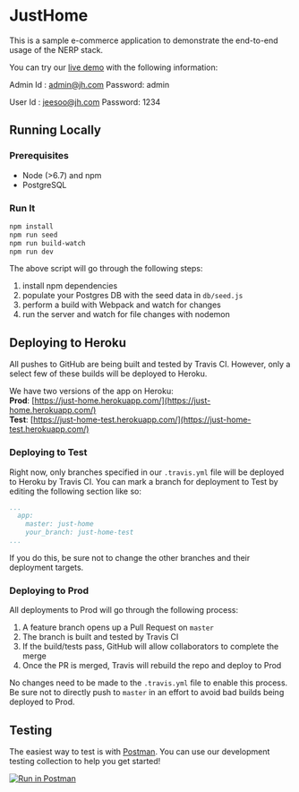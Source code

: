 # JustHome 

This is a sample e-commerce application to demonstrate the end-to-end usage
of the NERP stack.

You can try our [live demo](https://just-home.herokuapp.com/) with the following information:

Admin
Id      : admin@jh.com
Password: admin

User
Id      : jeesoo@jh.com
Password: 1234



## Running Locally

### Prerequisites
- Node (>6.7) and npm
- PostgreSQL

### Run It

```sh
npm install
npm run seed
npm run build-watch
npm run dev
```

The above script will go through the following steps:
1. install npm dependencies
1. populate your Postgres DB with the seed data in `db/seed.js`
1. perform a build with Webpack and watch for changes
1. run the server and watch for file changes with nodemon

## Deploying to Heroku

All pushes to GitHub are being built and tested by Travis CI. However, only a select few of these builds will be deployed to Heroku.

We have two versions of the app on Heroku:  
**Prod**: [https://just-home.herokuapp.com/](https://just-home.herokuapp.com/)  
**Test**: [https://just-home-test.herokuapp.com/](https://just-home-test.herokuapp.com/)  

### Deploying to Test

Right now, only branches specified in our `.travis.yml` file will be deployed to Heroku by Travis CI. You can mark a branch for deployment to Test by editing the following section like so:

```yml
...
  app:
    master: just-home
    your_branch: just-home-test
...
```

If you do this, be sure not to change the other branches and their deployment targets.

### Deploying to Prod

All deployments to Prod will go through the following process:

1. A feature branch opens up a Pull Request on `master`
2. The branch is built and tested by Travis CI
3. If the build/tests pass, GitHub will allow collaborators to complete the merge
4. Once the PR is merged, Travis will rebuild the repo and deploy to Prod

No changes need to be made to the `.travis.yml` file to enable this process. Be sure not to directly push to `master` in an effort to avoid bad builds being deployed to Prod.

## Testing

The easiest way to test is with [Postman](https://www.getpostman.com/). You can use our development testing
collection to help you get started!

[![Run in Postman](https://run.pstmn.io/button.svg)](https://app.getpostman.com/run-collection/5163bc4d4c0126c3c191)